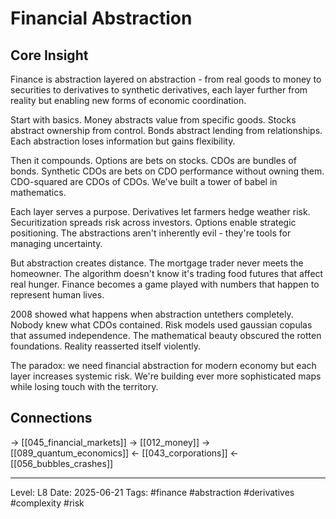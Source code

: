 # Financial Abstraction

## Core Insight
Finance is abstraction layered on abstraction - from real goods to money to securities to derivatives to synthetic derivatives, each layer further from reality but enabling new forms of economic coordination.

Start with basics. Money abstracts value from specific goods. Stocks abstract ownership from control. Bonds abstract lending from relationships. Each abstraction loses information but gains flexibility.

Then it compounds. Options are bets on stocks. CDOs are bundles of bonds. Synthetic CDOs are bets on CDO performance without owning them. CDO-squared are CDOs of CDOs. We've built a tower of babel in mathematics.

Each layer serves a purpose. Derivatives let farmers hedge weather risk. Securitization spreads risk across investors. Options enable strategic positioning. The abstractions aren't inherently evil - they're tools for managing uncertainty.

But abstraction creates distance. The mortgage trader never meets the homeowner. The algorithm doesn't know it's trading food futures that affect real hunger. Finance becomes a game played with numbers that happen to represent human lives.

2008 showed what happens when abstraction untethers completely. Nobody knew what CDOs contained. Risk models used gaussian copulas that assumed independence. The mathematical beauty obscured the rotten foundations. Reality reasserted itself violently.

The paradox: we need financial abstraction for modern economy but each layer increases systemic risk. We're building ever more sophisticated maps while losing touch with the territory.

## Connections
→ [[045_financial_markets]]
→ [[012_money]]
→ [[089_quantum_economics]]
← [[043_corporations]]
← [[056_bubbles_crashes]]

---
Level: L8
Date: 2025-06-21
Tags: #finance #abstraction #derivatives #complexity #risk